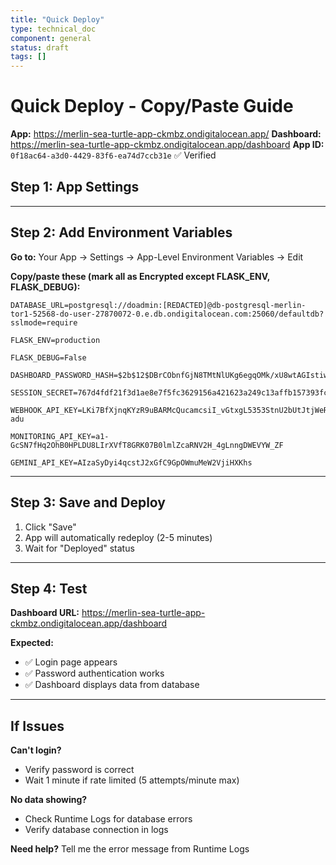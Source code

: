 ```yaml
---
title: "Quick Deploy"
type: technical_doc
component: general
status: draft
tags: []
---
```


# Quick Deploy - Copy/Paste Guide

**App:** https://merlin-sea-turtle-app-ckmbz.ondigitalocean.app/
**Dashboard:** https://merlin-sea-turtle-app-ckmbz.ondigitalocean.app/dashboard
**App ID:** `0f18ac64-a3d0-4429-83f6-ea74d7ccb31e` ✅ Verified

## Step 1: App Settings

---

## Step 2: Add Environment Variables

**Go to:** Your App → Settings → App-Level Environment Variables → Edit

**Copy/paste these (mark all as Encrypted except FLASK_ENV, FLASK_DEBUG):**

```
DATABASE_URL=postgresql://doadmin:[REDACTED]@db-postgresql-merlin-tor1-52568-do-user-27870072-0.e.db.ondigitalocean.com:25060/defaultdb?sslmode=require

FLASK_ENV=production

FLASK_DEBUG=False

DASHBOARD_PASSWORD_HASH=$2b$12$DBrCObnfGjN8TMtNlUKg6egqOMk/xU8wtAGIstiwx1wtfnlYgHeOO

SESSION_SECRET=767d4fdf21f3d1ae8e7f5fc3629156a421623a249c13affb157393fcb29805f7

WEBHOOK_API_KEY=LKi7BfXjnqKYzR9uBARMcQucamcsiI_vGtxgL5353StnU2bUtJtjWeRAEyi9-adu

MONITORING_API_KEY=a1-GcSN7fHq2OhB0HPLDU8LIrXVfT8GRK07B0lmlZcaRNV2H_4gLnngDWEVYW_ZF

GEMINI_API_KEY=AIzaSyDyi4qcstJ2xGfC9GpOWmuMeW2VjiHXKhs
```

---

## Step 3: Save and Deploy

1. Click "Save"
2. App will automatically redeploy (2-5 minutes)
3. Wait for "Deployed" status

---

## Step 4: Test

**Dashboard URL:** https://merlin-sea-turtle-app-ckmbz.ondigitalocean.app/dashboard

**Expected:**
- ✅ Login page appears
- ✅ Password authentication works
- ✅ Dashboard displays data from database

---

## If Issues

**Can't login?**
- Verify password is correct
- Wait 1 minute if rate limited (5 attempts/minute max)

**No data showing?**
- Check Runtime Logs for database errors
- Verify database connection in logs

**Need help?** Tell me the error message from Runtime Logs
